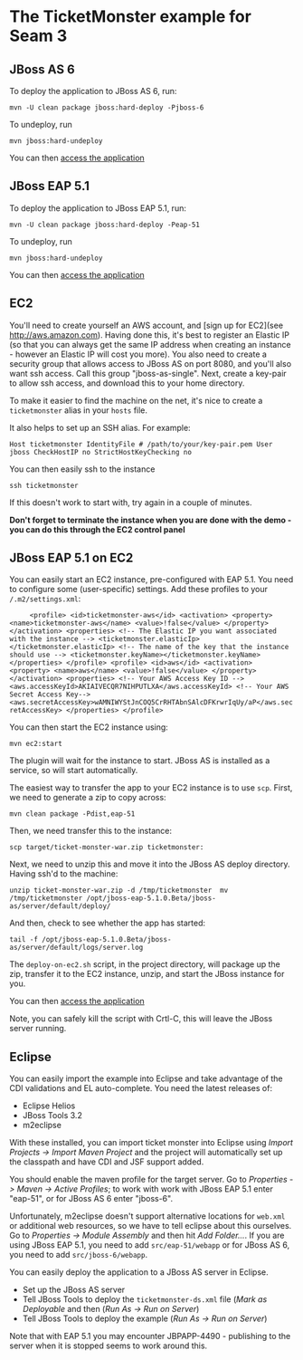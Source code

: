 The TicketMonster example for Seam 3
====================================

JBoss AS 6
----------

To deploy the application to JBoss AS 6, run:

  `mvn -U clean package jboss:hard-deploy -Pjboss-6`

To undeploy, run

  `mvn jboss:hard-undeploy`
  
You can then [access the application](http://localhost:8080/ticket-monster/)
  
  
JBoss EAP 5.1
-------------

To deploy the application to JBoss EAP 5.1, run:

  `mvn -U clean package jboss:hard-deploy -Peap-51`

To undeploy, run

  `mvn jboss:hard-undeploy`
  
You can then [access the application](http://localhost:8080/ticket-monster/)

  
EC2
---

You'll need to create yourself an AWS account, and [sign up for EC2](see http://aws.amazon.com).
Having done this, it's best to register an Elastic IP (so that you can always get the same
IP address when creating an instance - however an Elastic IP will cost you more). You also need
to create a security group that allows access to JBoss AS on port 8080, and you'll also want ssh
access. Call this group "jboss-as-single". Next, create a key-pair to allow ssh access, and 
download this to your home directory.

To make it easier to find the machine on the net, it's nice to create a `ticketmonster` alias 
in your `hosts` file.

It also helps to set up an SSH alias. For example:

`Host ticketmonster
   IdentityFile # /path/to/your/key-pair.pem
   User jboss
   CheckHostIP no
   StrictHostKeyChecking no`
   
You can then easily ssh to the instance 

  `ssh ticketmonster`

If this doesn't work to start with, try again in a couple of minutes.

**Don't forget to terminate the instance when you are done with the demo - you can do this through
the EC2 control panel**


JBoss EAP 5.1 on EC2
--------------------

You can easily start an EC2 instance, pre-configured with EAP 5.1. You need to configure some
(user-specific) settings. Add these profiles to your `/.m2/settings.xml`:

`      <profile>
         <id>ticketmonster-aws</id>
         <activation>
            <property>
               <name>ticketmonster-aws</name>
               <value>!false</value>
            </property>
         </activation>
         <properties>
            <!-- The Elastic IP you want associated with the instance -->
            <ticketmonster.elasticIp></ticketmonster.elasticIp>
            <!-- The name of the key that the instance should use -->
            <ticketmonster.keyName></ticketmonster.keyName>
         </properties>
      </profile>
      <profile>
         <id>aws</id>
         <activation>
            <property>
               <name>aws</name>
               <value>!false</value>
            </property>
         </activation>
         <properties>
            <!-- Your AWS Access Key ID -->
            <aws.accessKeyId>AKIAIVECQR7NIHPUTLXA</aws.accessKeyId>
            <!-- Your AWS Secret Access Key-->
            <aws.secretAccessKey>wAMNIWYStJnCOQ5CrRHTAbnSAlcDFKrwrIqUy/aP</aws.secretAccessKey>
         </properties>
      </profile>
`
  
You can then start the EC2 instance using:

  `mvn ec2:start`
  
The plugin will wait for the instance to start. JBoss AS is installed as a service, so will start
automatically.

The easiest way to transfer the app to your EC2 instance is to use `scp`. First, we need to generate
a zip to copy across:

  `mvn clean package -Pdist,eap-51`

Then, we need transfer this to the instance:

  `scp target/ticket-monster-war.zip ticketmonster:`
  
Next, we need to unzip this and move it into the JBoss AS deploy directory. Having ssh'd to the 
machine:

  `unzip ticket-monster-war.zip -d /tmp/ticketmonster 
   mv /tmp/ticketmonster /opt/jboss-eap-5.1.0.Beta/jboss-as/server/default/deploy/`
  
And then, check to see whether the app has started:

  `tail -f /opt/jboss-eap-5.1.0.Beta/jboss-as/server/default/logs/server.log`
  
The `deploy-on-ec2.sh` script, in the project directory, will package up the zip, transfer it to
the EC2 instance, unzip, and start the JBoss instance for you.

You can then [access the application](http://ticket:8080/ticket-monster/)

Note, you can safely kill the script with Crtl-C, this will leave the JBoss server running.

Eclipse
-------

You can easily import the example into Eclipse and take advantage of the CDI validations
and EL auto-complete. You need the latest releases of:

* Eclipse Helios
* JBoss Tools 3.2
* m2eclipse

With these installed, you can import ticket monster into Eclipse using 
_Import Projects -> Import Maven Project_ and the project will automatically set up the
classpath and have CDI and JSF support added.

You should enable the maven profile for the target server. Go to _Properties -> Maven -> Active Profiles_;
to work with work with JBoss EAP 5.1 enter "eap-51", or for JBoss AS 6 enter "jboss-6".

Unfortunately, m2eclipse doesn't support alternative locations for `web.xml` or additional web
resources, so we have to tell eclipse about this ourselves. Go to  _Properties -> Module Assembly_
and then hit _Add Folder..._. If you are using JBoss EAP 5.1, you need to add `src/eap-51/webapp`
or for JBoss AS 6, you need to add `src/jboss-6/webapp`.

You can easily deploy the application to a JBoss AS server in Eclipse.

* Set up the JBoss AS server
* Tell JBoss Tools to deploy the `ticketmonster-ds.xml` file (_Mark as Deployable_ and then 
  (_Run As -> Run on Server_)
* Tell JBoss Tools to deploy the example (_Run As -> Run on Server_)

Note that with EAP 5.1 you may encounter JBPAPP-4490 - publishing to the server when it is stopped seems
to work around this.


